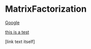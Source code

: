 # MatrixFactorization

[Google](https://www.google.com)

[this is a test](./m1.py)

[link text itself]
